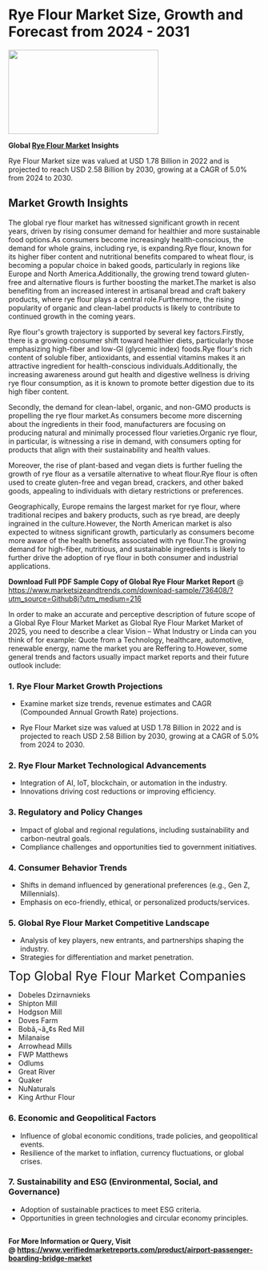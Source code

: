 <H1>Rye Flour Market Size, Growth and Forecast from 2024 - 2031</H1><img class="aligncenter size-medium wp-image-584254" src="https://thirdeyenews.in/wp-content/uploads/2024/09/Global-Market-Research-300x168.jpeg" alt="" width="300" height="168" /><p><strong>Global&nbsp;<a href="https://www.marketsizeandtrends.com/download-sample/736408/?utm_source=Github8j?utm_medium=216">Rye Flour Market</a> Insights</strong></p><p>Rye Flour Market size was valued at USD 1.78 Billion in 2022 and is projected to reach USD 2.58 Billion by 2030, growing at a CAGR of 5.0% from 2024 to 2030.</p><p><h2>Market Growth Insights</h2> <p>The global rye flour market has witnessed significant growth in recent years, driven by rising consumer demand for healthier and more sustainable food options.As consumers become increasingly health-conscious, the demand for whole grains, including rye, is expanding.Rye flour, known for its higher fiber content and nutritional benefits compared to wheat flour, is becoming a popular choice in baked goods, particularly in regions like Europe and North America.Additionally, the growing trend toward gluten-free and alternative flours is further boosting the market.The market is also benefiting from an increased interest in artisanal bread and craft bakery products, where rye flour plays a central role.Furthermore, the rising popularity of organic and clean-label products is likely to contribute to continued growth in the coming years.</p> <p>Rye flour's growth trajectory is supported by several key factors.Firstly, there is a growing consumer shift toward healthier diets, particularly those emphasizing high-fiber and low-GI (glycemic index) foods.Rye flour's rich content of soluble fiber, antioxidants, and essential vitamins makes it an attractive ingredient for health-conscious individuals.Additionally, the increasing awareness around gut health and digestive wellness is driving rye flour consumption, as it is known to promote better digestion due to its high fiber content.</p> <p>Secondly, the demand for clean-label, organic, and non-GMO products is propelling the rye flour market.As consumers become more discerning about the ingredients in their food, manufacturers are focusing on producing natural and minimally processed flour varieties.Organic rye flour, in particular, is witnessing a rise in demand, with consumers opting for products that align with their sustainability and health values.</p> <p>Moreover, the rise of plant-based and vegan diets is further fueling the growth of rye flour as a versatile alternative to wheat flour.Rye flour is often used to create gluten-free and vegan bread, crackers, and other baked goods, appealing to individuals with dietary restrictions or preferences.</p> <p>Geographically, Europe remains the largest market for rye flour, where traditional recipes and bakery products, such as rye bread, are deeply ingrained in the culture.However, the North American market is also expected to witness significant growth, particularly as consumers become more aware of the health benefits associated with rye flour.The growing demand for high-fiber, nutritious, and sustainable ingredients is likely to further drive the adoption of rye flour in both consumer and industrial applications.</p> <p><span class=""><strong>Download Full PDF Sample Copy of Global Rye Flour Market Report</strong> @ <a href="https://www.marketsizeandtrends.com/download-sample/736408/?utm_source=Github8j?utm_medium=216" target="_blank">https://www.marketsizeandtrends.com/download-sample/736408/?utm_source=Github8j?utm_medium=216</a></span></p><p>In order to make an accurate and perceptive description of future scope of a Global&nbsp;Rye Flour Market Market as Global&nbsp;Rye Flour Market Market of 2025, you need to describe a clear Vision &ndash; What Industry or Linda can you think of for example: Quote from a Technology, healthcare, automotive, renewable energy, name the market you are Reffering to.However, some general trends and factors usually impact market reports and their future outlook include:</p><h3>1.&nbsp;<strong>Rye Flour Market Growth Projections</strong></h3><ul><li>Examine market size trends, revenue estimates and CAGR (Compounded Annual Growth Rate) projections.</li><li><p>Rye Flour Market size was valued at USD 1.78 Billion in 2022 and is projected to reach USD 2.58 Billion by 2030, growing at a CAGR of 5.0% from 2024 to 2030.</p></li></ul><h3>2.&nbsp;<strong>Rye Flour Market Technological Advancements</strong></h3><ul><li>Integration of AI, IoT, blockchain, or automation in the industry.</li><li>Innovations driving cost reductions or improving efficiency.</li></ul><h3>3.&nbsp;<strong>Regulatory and Policy Changes</strong></h3><ul><li>Impact of global and regional regulations, including sustainability and carbon-neutral goals.</li><li>Compliance challenges and opportunities tied to government initiatives.</li></ul><h3>4.&nbsp;<strong>Consumer Behavior Trends</strong></h3><ul><li>Shifts in demand influenced by generational preferences (e.g., Gen Z, Millennials).</li><li>Emphasis on eco-friendly, ethical, or personalized products/services.</li></ul><h3>5.&nbsp;<strong>Global Rye Flour Market Competitive Landscape</strong></h3><ul><li>Analysis of key players, new entrants, and partnerships shaping the industry.</li><li>Strategies for differentiation and market penetration.</li></ul><p data-pm-slice="1 1 []"><span style="color: inherit; font-family: inherit; font-size: 25px;">Top Global Rye Flour Market Companies</span></p><div class="" data-test-id=""><p><li>Dobeles Dzirnavnieks</li><li> Shipton Mill</li><li> Hodgson Mill</li><li> Doves Farm</li><li> Bobâ‚¬â„¢s Red Mill</li><li> Milanaise</li><li> Arrowhead Mills</li><li> FWP Matthews</li><li> Odlums</li><li> Great River</li><li> Quaker</li><li> NuNaturals</li><li> King Arthur Flour</li></p></div><h3>6.&nbsp;<strong>Economic and Geopolitical Factors</strong></h3><ul><li>Influence of global economic conditions, trade policies, and geopolitical events.</li><li>Resilience of the market to inflation, currency fluctuations, or global crises.</li></ul><h3>7.&nbsp;<strong>Sustainability and ESG (Environmental, Social, and Governance)</strong></h3><ul><li>Adoption of sustainable practices to meet ESG criteria.</li><li>Opportunities in green technologies and circular economy principles.</li></ul><h2><strong style="font-size: 14px;">For More Information or Query, Visit @&nbsp;</strong><a style="background-color: #ffffff; font-size: 14px;" href="https://www.marketsizeandtrends.com/report/rye-flour-market/" target="_blank">https://www.verifiedmarketreports.com/product/airport-passenger-boarding-bridge-market</a></h2>